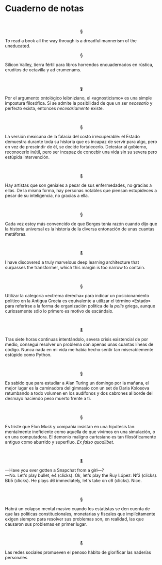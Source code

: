 # Cuaderno de notas

<br>
<p align="center"> <b>
§
</b>
</p>

To read a book all the way through is a dreadful mannerism of the uneducated.

<p align="center"> <b>
§
</b>
</p>

Silicon Valley, tierra fértil para libros horrendos encuadernados en rústica, eruditos de octavilla y ad crumenams.

<br>
<p align="center"> <b>
§
</b>
</p>

Por el argumento ontológico leibniziano, el «agnosticismo» es una simple impostura filosófica. Si se admite la posibilidad de que un ser *necesario* y perfecto exista, entonces *necesariamente* existe.

<br>
<p align="center"> <b>
§
</b>
</p>

La versión mexicana de la falacia del costo irrecuperable: el Estado demuestra durante toda su historia que es incapaz de servir para algo, pero en vez de prescindir de él, se decide fortalecerlo. Detestar al gobierno, reconocerlo inútil, pero ser incapaz de concebir una vida sin su severa pero estúpida intervención.

<br>
<p align="center"> <b>
§
</b>
</p>

Hay artistas que son geniales a pesar de sus enfermedades, no gracias a ellas. De la misma forma, hay personas notables que piensan estupideces a pesar de su inteligencia, no gracias a ella.

<br>
<p align="center"> <b>
§
</b>
</p>

Cada vez estoy más convencido de que Borges tenía razón cuando dijo que la historia universal es la historia de la diversa entonación de unas cuantas metáforas.

<br>
<p align="center"> <b>
§
</b>
</p>

I have discovered a truly marvelous deep learning architecture that surpasses the transformer, which this margin is too narrow to contain.

<br>
<p align="center"> <b>
§
</b>
</p>

Utilizar la categoría «extrema derecha» para indicar un posicionamiento político en la Antigua Grecia es equivalente a utilizar el término «Estado» para referirse a la forma de organización política de la *polis* griega, aunque curiosamente sólo lo primero es motivo de escándalo.

<br>
<p align="center"> <b>
§
</b>
</p>

Tras siete horas continuas intentándolo, severa crisis existencial de por medio, conseguí resolver un problema con apenas unas cuantas líneas de código. Nunca nada en mi vida me había hecho sentir tan miserablemente estúpido como Python.

<br>
<p align="center"> <b>
§
</b>
</p>

Es sabido que para estudiar a Alan Turing un domingo por la mañana, el mejor lugar es la caminadora del gimnasio con un set de Daria Kolosova retumbando a todo volumen en los audífonos y dos cabrones al borde del desmayo haciendo peso muerto frente a ti.

<br>
<p align="center"> <b>
§
</b>
</p>

Es triste que Elon Musk y compañía insistan en una hipótesis tan mentalmente ineficiente como aquella de que vivimos en una simulación, o en una computadora. El demonio maligno cartesiano es tan filosóficamente antiguo como aburrido y superfluo. *Ex falso quodlibet*.

<br>
<p align="center"> <b>
§
</b>
</p>

—Have you ever gotten a Snapchat from a girl—? <br>
—No. Let's play bullet, e4 (clicks). Ok, let's play the Ruy López: Nf3 (clicks). Bb5 (clicks). He plays d6 immediately, let's take on c6 (clicks). Nice.

<br>
<p align="center"> <b>
§
</b>
</p>

Habrá un colapso mental masivo cuando los estatistas se den cuenta de que las políticas constitucionales, monetarias y fiscales que implícitamente exigen siempre para resolver sus problemas son, en realidad, las que causaron sus problemas en primer lugar.

<br>
<p align="center"> <b>
§
</b>
</p>

Las redes sociales promueven el penoso hábito de glorificar las naderías personales.